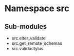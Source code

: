 Namespace src
=============

Sub-modules
-----------
* src.elter_validate
* src.get_remote_schemas
* src.validactylus